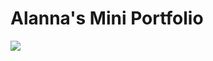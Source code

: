 # Alanna's Mini Portfolio
![](http://static.boredpanda.com/blog/wp-content/uploads/2014/04/amazing-fox-photos-182.jpg)


